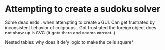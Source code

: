Attempting to create a sudoku solver 
====================================
Some dead ends.. when attempting to create a GUI.
Can get frustrated by inconsistent behavior of colgroups..
Got frustrated the foreign object does not show up in SVG (it gets there and seems correct..)

Nested tables: why does it defy logic to make the cells square?
